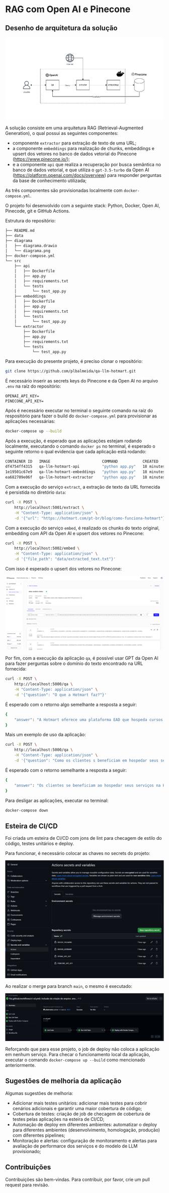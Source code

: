 # RAG com Open AI e Pinecone

## Desenho de arquitetura da solução

![](diagrama/diagrama.png)

A solução consiste em uma arquitetura RAG (Retrieval-Augmented Generation), o qual possui as seguintes componentes:
- componente `extractor` para extração de texto de uma URL;
- a componente `embeddings` para realização de chunks, embeddings e upsert dos vetores no banco de dados vetorial do Pinecone (https://www.pinecone.io/);
- e a componente `api` que realiza a recuperação por busca semântica no banco de dados vetorial, e que utiliza o `gpt-3.5-turbo` da Open AI (https://platform.openai.com/docs/overview) para responder perguntas da base de conhecimento utilizada;  

As três componentes são provisionadas localmente com `docker-compose.yml`.

O projeto foi desenvolvido com a seguinte stack: Python, Docker, Open AI, Pinecode, git e GitHub Actions.

Estrutura do repositório:

```
├── README.md
├── data
├── diagrama
│   ├── diagrama.drawio
│   └── diagrama.png
├── docker-compose.yml
└── src
    ├── api
    │   ├── Dockerfile
    │   ├── app.py
    │   ├── requirements.txt
    │   └── tests
    │       └── test_app.py
    ├── embeddings
    │   ├── Dockerfile
    │   ├── app.py
    │   ├── requirements.txt
    │   └── tests
    │       └── test_app.py
    └── extractor
        ├── Dockerfile
        ├── app.py
        ├── requirements.txt
        └── tests
            └── test_app.py
```

Para execução do presente projeto, é preciso clonar o repositório:

```bash
git clone https://github.com/plbalmeida/qa-llm-hotmart.git
```

É necessário inserir as secrets keys do Pinecone e da Open AI no arquivo `.env` na raíz do repositório:

```.env
OPENAI_API_KEY=
PINECONE_API_KEY=
```

Após é necessário executar no terminal o seguinte comando na raíz do respositório para fazer o build do `docker-compose.yml` para provisionar as aplicações necessárias:

```bash
docker-compose up --build
```

Após a execução, é esperado que as aplicações estejam rodando localmente, executando o comando `docker ps` no terminal, é esperado o seguinte retorno o qual evidencia que cada aplicação está rodando:

```bash
CONTAINER ID   IMAGE                       COMMAND           CREATED          STATUS          PORTS                    NAMES
df4754ff4315   qa-llm-hotmart-api          "python app.py"   18 minutes ago   Up 18 minutes   0.0.0.0:5000->5000/tcp   api
1e19501c67e9   qa-llm-hotmart-embeddings   "python app.py"   18 minutes ago   Up 18 minutes   0.0.0.0:5002->5002/tcp   embeddings
ea682709e06f   qa-llm-hotmart-extractor    "python app.py"   18 minutes ago   Up 18 minutes   0.0.0.0:5001->5001/tcp   extractor
```

Com a execução do serviço `extract`, a extração de texto da URL fornecida é persistida no diretório `data`:
```bash
curl -X POST \
    http://localhost:5001/extract \
    -H "Content-Type: application/json" \
    -d '{"url": "https://hotmart.com/pt-br/blog/como-funciona-hotmart"}'
```

Com a execução do serviço `embed`, é realizado os chunks do texto original, embedding com API da Open AI e upsert dos vetores no Pinecone: 
```bash
curl -X POST \
    http://localhost:5002/embed \
    -H "Content-Type: application/json" \
    -d '{"file_path": "data/extracted_text.txt"}'
```

Com isso é esperado o upsert dos vetores no Pinecone:

![](figures/pinecone_console.png)

Por fim, com a execução da aplicação `qa`, é possível usar GPT da Open AI para fazer perguntas sobre o domínio do texto encontrado na URL fornecida:  
```bash
curl -X POST \
    http://localhost:5000/qa \
    -H "Content-Type: application/json" \
    -d '{"question": "O que a Hotmart faz?"}'
```

É esperado com o retorno algo semelhante a resposta a seguir:

```bash
{
    "answer": "A Hotmart oferece uma plataforma EAD que hospeda cursos online, processa pagamentos online, oferece soluções para escalar negócios digitais, automatiza processos de publicação, distribuição e pagamento, e fornece ferramentas para aumentar as vendas, como Order Bump e Funil de Vendas. Além disso, a Hotmart é um ecossistema completo em constante evolução para trazer soluções para criar e escalar negócios digitais."
}
```

Mais um exemplo de uso da aplicação:

```bash
curl -X POST \
    http://localhost:5000/qa \
    -H "Content-Type: application/json" \
    -d '{"question": "Como os clientes s beneficiam em hospedar seus serviços na Hotmart"}'
```

É esperado com o retorno semelhante a resposta a seguir:

```bash
{
    "answer": "Os clientes se beneficiam ao hospedar seus serviços na Hotmart de várias maneiras. Alguns dos benefícios incluem faturar 35% a mais sem aumentar o esforço operacional, ter acesso a uma plataforma EAD que hospeda cursos online e processa pagamentos online em um só lugar, contar com soluções para escalar negócios digitais, ter um relacionamento mais próximo com clientes reais e potenciais, não precisar contratar especialistas para desenvolver sistemas complexos, simplificar processos para focar na qualidade do conteúdo, definir horários de trabalho e utilizar técnicas de divulgação de produtos. Além disso, a Hotmart oferece infraestrutura de armazenamento segura, solução exclusiva para pagamentos online (inclusive internacionais), entrega automatizada de conteúdos aos compradores, distribuição automática de comissões para afiliados e diversas ferramentas para aumentar as vendas, como Order Bump e Funil de Vendas."
}
```

Para desligar as aplicações, executar no terminal:

```bash
docker-compose down
```

## Esteira de CI/CD

Foi criada um esteira de CI/CD com jons de lint para checagem de estilo do código, testes unitários e deploy.

Para funcionar, é necessário colocar as chaves no secrets do projeto:

![](figures/github_secrets.png)

Ao realizar o merge para branch `main`, o mesmo é executado:

![](figures/github_actions.png)

Reforçando que para esse projeto, o job de deploy não coloca a aplicação em nenhum serviço. Para checar o funcionamento local da aplicação, executar o comando `docker-compose up --build` como mencionado anteriormente.

## Sugestões de melhoria da aplicação

Algumas sugestões de melhoria:

- Adicionar mais testes unitários: adicionar mais testes para cobrir cenários adicionais e garantir uma maior cobertura de código;
- Cobertura de testes: criação de job de checagem de cobertura de testes pelas aplicações na esteira de CI/CD;
- Automação de deploy em diferentes ambientes: automatizar o deploy para diferentes ambientes (desenvolvimento, homologação, produção) com diferentes pipelines;
- Monitoração e alertas: configuração de monitoramento e alertas para avaliação de performarce dos serviços e do modelo de LLM provisionado;

## Contribuições

Contribuições são bem-vindas. Para contribuir, por favor, crie um pull request para revisão.